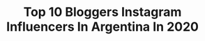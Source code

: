 ---
title: Top 10 Bloggers Instagram Influencers In Argentina In 2020
description: >-
  Find top bloggers Instagram influencers in Argentina in 2020. Most popular hashtags: #yomequedoencasa #stayhome #quedateencasa #valenciainspira.
platform: Instagram
profiles:
  - username: "theblueyedgal"
    fullname: >-
      Agustina Torti
    location: "Argentina"
    followers: 10238
    engagement: 751
    commentsToLikes: 0.097967
    id: ck5cckwf0hjto0i11m3uzh2ii
    verified: false
    hashtags: "#milkmodelsearch, #quarentmood, #getnastygal, #nastygalsdoitbetter"
  - username: "marysolorzano"
    fullname: >-
      Mary Wears Boots
    location: "Argentina"
    followers: 40466
    engagement: 88
    commentsToLikes: 0.099126
    id: ck14lnjxvvk4i0i19tzqlu47c
    verified: false
    hashtags: "#mwbideasfotos, #mwbfashionfilms, #photoinspo, #streetstyleinspo"
  - username: "allorafashion"
    fullname: >-
      Cecilia
    location: "Argentina"
    followers: 9637
    engagement: 418
    commentsToLikes: 0.052768
    id: ck0w5nevx4ien0i19aa7jpz1a
    verified: false
    hashtags: "#beauty, #casa, #mood, #life"
  - username: "titinavaz"
    fullname: >-
      T͟I͟T͟I͟
    location: "Argentina"
    followers: 165186
    engagement: 142
    commentsToLikes: 0.061834
    id: ck0w30qs3r1si0i19uesyn1ji
    verified: false
    hashtags: "#yomequedoencasa, #na, #tucciencasa, #8m"
  - username: "katymenocal"
    fullname: >-
      Katy Menocal (katyps) 🍒
    location: "Argentina"
    followers: 17774
    engagement: 384
    commentsToLikes: 0.032881
    id: ck15radam6y5i0i19amxvv4k3
    verified: false
    hashtags: "#fashionblogger, #ootd, #pinupclothing, #hearts"
  - username: "erickadanielaas"
    fullname: >-
      Ericka Daniela
    location: "Argentina"
    followers: 10109
    engagement: 515
    commentsToLikes: 0.022854
    id: ck5zwzx4172rh0i14n4sm69fp
    verified: false
    hashtags: "#diadelamujer, #selfies, #coronavirus, #quarentine"
  - username: "travelfotografia"
    fullname: >-
      Andrea Escobar 🇦🇷
    location: "Argentina"
    followers: 13758
    engagement: 832
    commentsToLikes: 0.120937
    id: ck14krp1zqz720i19700jzgmj
    verified: false
    hashtags: "#travel, #travelpics, #streetphotography, #palermo"
  - username: "soyladyganga"
    fullname: >-
      María José Castro
    location: "Argentina"
    followers: 97266
    engagement: 555
    commentsToLikes: 0.033234
    id: ck15so177dyp70i19clc63cub
    verified: false
    hashtags: "#queque, #tuladycocinera, #coronalook, #lookdafiti"
  - username: "paconadal"
    fullname: >-
      Paco Nadal
    location: "Argentina"
    followers: 36087
    engagement: 277
    commentsToLikes: 0.042193
    id: ck14hpvyrbjbh0i1939smkmpt
    verified: true
    hashtags: "#birmania, #shangrila, #paconadal, #groenlandia"
  - username: "elroperooff"
    fullname: >-
      El Ropero Off
    location: "Argentina"
    followers: 45276
    engagement: 166
    commentsToLikes: 0.066620
    id: ck5zltc0ulchc0i145qqnri2o
    verified: false
    hashtags: "#separadasalnacer, #vivomicuerpo, #cuarentenaensoledad, #lahermandaddelaropaviajera"
---
